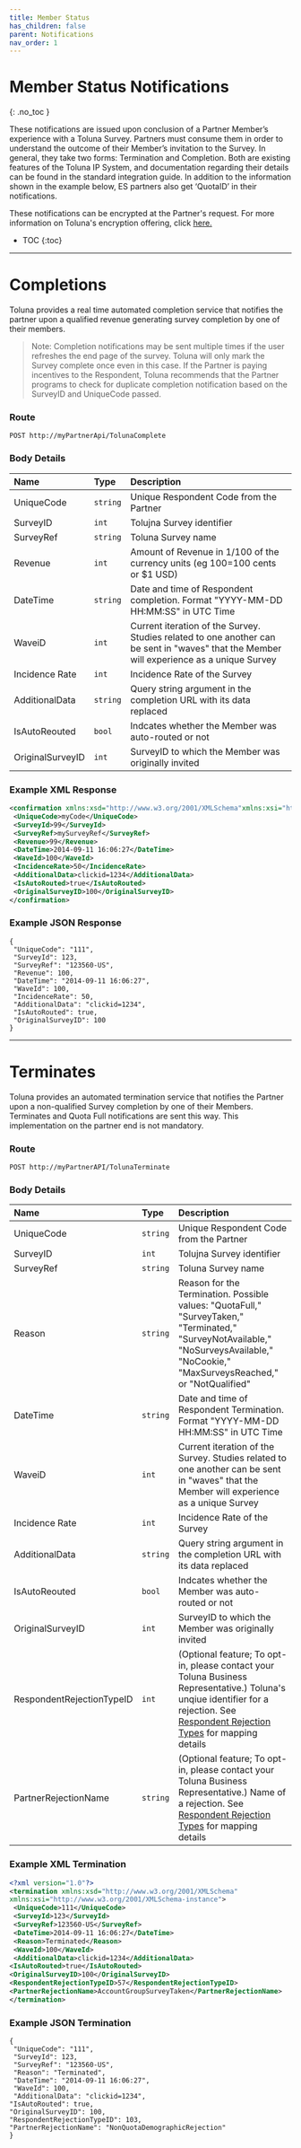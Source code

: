 ```yaml
---
title: Member Status
has_children: false
parent: Notifications
nav_order: 1
---
```


# Member Status Notifications
{: .no_toc }

These notifications are issued upon conclusion of a Partner Member’s experience with a Toluna Survey. Partners must consume them in order to understand the outcome of their Member’s invitation to the Survey. In general, they take two forms: Termination and Completion. Both are existing features of the Toluna IP System, and documentation regarding their details can be found in the standard integration guide. In addition to the information shown in the example below, ES partners also get ‘QuotaID’ in their notifications.

These notifications can be encrypted at the Partner's request. For more information on Toluna's encryption offering, click [here.](/memberrouting/encryption)

* TOC
{:toc}

---

# Completions

Toluna provides a real time automated completion service that notifies the partner upon a qualified
revenue generating survey completion by one of their members.

>Note: Completion notifications may be sent multiple times if the user refreshes the end page of the survey. Toluna will only mark the Survey complete once even in this case. If the Partner is paying incentives to the Respondent, Toluna recommends that the Partner programs to check for duplicate completion notification based on the SurveyID and UniqueCode passed.

### Route
```
POST http://myPartnerApi/TolunaComplete
```

### Body Details

| Name | Type | Description |
| :--- | :--- | :--- |
| UniqueCode | ```string``` | Unique Respondent Code from the Partner |
| SurveyID | ```int``` | Tolujna Survey identifier |
| SurveyRef | ```string``` | Toluna Survey name |
| Revenue | ```int``` | Amount of Revenue in 1/100 of the currency units (eg 100=100 cents or $1 USD) |
| DateTime | ```string``` | Date and time of Respondent completion. Format "YYYY-MM-DD HH:MM:SS" in UTC Time |
| WaveiD | ```int``` | Current iteration of the Survey. Studies related to one another can be sent in "waves" that the Member will experience as a unique Survey |
| Incidence Rate | ```int``` | Incidence Rate of the Survey |
| AdditionalData | ```string``` | Query string argument in the completion URL with its data replaced |
| IsAutoReouted | ```bool``` | Indcates whether the Member was auto-routed or not |
| OriginalSurveyID | ```int``` | SurveyID to which the Member was originally invited |


### Example XML Response
```xml
<confirmation xmlns:xsd="http://www.w3.org/2001/XMLSchema"xmlns:xsi="http://www.w3.org/2001/XMLSchema-instance">
 <UniqueCode>myCode</UniqueCode>
 <SurveyId>99</SurveyId>
 <SurveyRef>mySurveyRef</SurveyRef>
 <Revenue>99</Revenue>
 <DateTime>2014-09-11 16:06:27</DateTime>
 <WaveId>100</WaveId>
 <IncidenceRate>50</IncidenceRate>
 <AdditionalData>clickid=1234</AdditionalData>
 <IsAutoRouted>true</IsAutoRouted>
 <OriginalSurveyID>100</OriginalSurveyID>
</confirmation>
```

### Example JSON Response
```plaintext
{
 "UniqueCode": "111",
 "SurveyId": 123,
 "SurveyRef": "123560-US",
 "Revenue": 100,
 "DateTime": "2014-09-11 16:06:27",
 "WaveId": 100,
 "IncidenceRate": 50,
 "AdditionalData": "clickid=1234",
 "IsAutoRouted": true,
 "OriginalSurveyID": 100
}
```

---

# Terminates

Toluna provides an automated termination service that notifies the Partner upon a non-qualified
Survey completion by one of their Members. Terminates and Quota Full notifications
are sent this way. This implementation on the partner end is not mandatory.

### Route
```
POST http://myPartnerAPI/TolunaTerminate
```

### Body Details

| Name | Type | Description |
| :--- | :--- | :--- |
| UniqueCode | ```string``` | Unique Respondent Code from the Partner |
| SurveyID | ```int``` | Tolujna Survey identifier |
| SurveyRef | ```string``` | Toluna Survey name |
| Reason | ```string``` | Reason for the Termination. Possible values: "QuotaFull," "SurveyTaken," "Terminated," "SurveyNotAvailable," "NoSurveysAvailable," "NoCookie," "MaxSurveysReached," or "NotQualified" |
| DateTime | ```string``` | Date and time of Respondent Termination. Format "YYYY-MM-DD HH:MM:SS" in UTC Time |
| WaveiD | ```int``` | Current iteration of the Survey. Studies related to one another can be sent in "waves" that the Member will experience as a unique Survey |
| Incidence Rate | ```int``` | Incidence Rate of the Survey |
| AdditionalData | ```string``` | Query string argument in the completion URL with its data replaced |
| IsAutoReouted | ```bool``` | Indcates whether the Member was auto-routed or not |
| OriginalSurveyID | ```int``` | SurveyID to which the Member was originally invited |
| RespondentRejectionTypeID | ```int``` | (Optional feature; To opt-in, please contact your Toluna Business Representative.) Toluna's unqiue identifier for a rejection. See [Respondent Rejection Types](/mapping/referencedataapi/rejectiontypes.html) for mapping details |
| PartnerRejectionName | ```string``` | (Optional feature; To opt-in, please contact your Toluna Business Representative.) Name of a rejection. See [Respondent Rejection Types](/mapping/referencedataapi/rejectiontypes.html) for mapping details |


### Example XML Termination
```xml
<?xml version="1.0"?>
<termination xmlns:xsd="http://www.w3.org/2001/XMLSchema"
xmlns:xsi="http://www.w3.org/2001/XMLSchema-instance">
 <UniqueCode>111</UniqueCode>
 <SurveyId>123</SurveyId>
 <SurveyRef>123560-US</SurveyRef>
 <DateTime>2014-09-11 16:06:27</DateTime>
 <Reason>Terminated</Reason>
 <WaveId>100</WaveId>
 <AdditionalData>clickid=1234</AdditionalData>
<IsAutoRouted>true</IsAutoRouted>
<OriginalSurveyID>100</OriginalSurveyID>
<RespondentRejectionTypeID>57</RespondentRejectionTypeID>
<PartnerRejectionName>AccountGroupSurveyTaken</PartnerRejectionName>
</termination>
```

### Example JSON Termination
```plaintext
{
 "UniqueCode": "111",
 "SurveyId": 123,
 "SurveyRef": "123560-US",
 "Reason": "Terminated",
 "DateTime": "2014-09-11 16:06:27",
 "WaveId": 100,
 "AdditionalData": "clickid=1234",
"IsAutoRouted": true,
"OriginalSurveyID": 100,
"RespondentRejectionTypeID": 103,
"PartnerRejectionName": "NonQuotaDemographicRejection"
}
```
